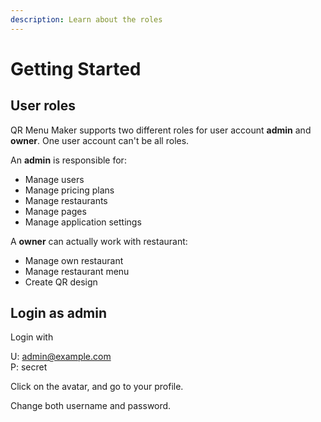 ```yaml
---
description: Learn about the roles
---
```


# Getting Started

## User roles <a id="41-user-roles"></a>

QR Menu Maker supports two different roles for user account **admin** and **owner**. One user account can't be all roles.

An **admin** is responsible for:

* Manage users
* Manage pricing plans
* Manage restaurants
* Manage pages
* Manage application settings

A **owner** can actually work with restaurant:

* Manage own restaurant
* Manage restaurant menu
* Create QR design

## Login as admin

Login with

U: admin@example.com  
P: secret

Click on the avatar, and go to your profile.

Change both username and password.

